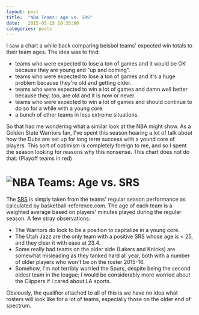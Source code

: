 ```yaml
---
layout: post
title:  "NBA Teams: Age vs. SRS"
date:   2015-05-15 18:35:00
categories: posts
---
```


I saw a chart a while back comparing beisbol teams' expected win totals to their team ages. The idea was to find:

* teams who were expected to lose a ton of games and it would be OK because they are young and "up and coming".
* teams who were expected to lose a ton of games and it's a huge problem because they're old and getting older.
* teams who were expected to win a lot of games and damn well better because they, too, are old and it is now or never.
* teams who were expected to win a lot of games and should continue to do so for a while with a young core.
* a bunch of other teams in less extreme situations. 

So that had me wondering what a similar look at the NBA might show. As a Golden State Warriors fan, I've spent this season hearing a lot of talk about how the Dubs are set up for long term success with a yound core of players. This sort of optimism is completely foreign to me, and so I spent the season looking for reasons why this nonsense. This chart does not do that. (Playoff teams in red)

# ![NBA Teams: Age vs. SRS]({{site.baseurl}}/assets/img/nba-age-srs.png)

The <a href= 'http://www.basketball-reference.com/blog/?p=39' target = '_blank'>SRS</a> is simply taken from the teams' regular season performance as calculated by basketball-reference.com. The age of each team is a weighted average based on players' minutes played during the regular season. A few stray observations:

* The Warriors do look to be a position to capitalize in a young core.
* The Utah Jazz are the only team with a positive SRS whose age is < 25, and they clear it with ease at 23.4.
* Some really bad teams on the older side (Lakers and Knicks) are somewhat misleading as they tanked hard all year, both with a number of older players who won't be on the roster 2015-16.
* Somehow, I'm not terribly worried the Spurs, despite being the second oldest team in the league; I would be considerably more worried about the Clippers if I cared about LA sports.

Obviously, the qualifier attached to all of this is we have no idea what rosters will look like for a lot of teams, especially those on the older end of spectrum.